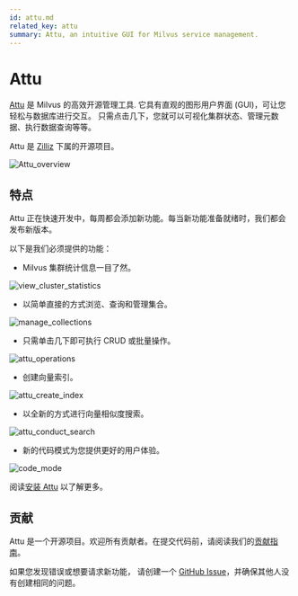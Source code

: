 ```yaml
---
id: attu.md
related_key: attu
summary: Attu, an intuitive GUI for Milvus service management.
---
```


# Attu

[Attu](https://github.com/zilliztech/attu) 是 Milvus 的高效开源管理工具. 它具有直观的图形用户界面 (GUI)，可让您轻松与数据库进行交互。 只需点击几下，您就可以可视化集群状态、管理元数据、执行数据查询等等。

Attu 是 [Zilliz](https://zilliz.com/) 下属的开源项目。

![Attu_overview](../../../../assets/attu/insight_overview.png "Attu。")

## 特点

Attu 正在快速开发中，每周都会添加新功能。每当新功能准备就绪时，我们都会发布新版本。

以下是我们必须提供的功能：

- Milvus 集群统计信息一目了然。

![view_cluster_statistics](../../../../assets/attu/view_cluster_statistics.png "查看集群统计信息。")

- 以简单直接的方式浏览、查询和管理集合。

![manage_collections](../../../../assets/attu/manage_collections.png "管理集合。")

- 只需单击几下即可执行 CRUD 或批量操作。

![attu_operations](../../../../assets/attu/insight_operations.png "执行 CRUD 或批量操作。")

- 创建向量索引。

![attu_create_index](../../../../assets/attu/insight_create_index.png "创建向量索引。")

- 以全新的方式进行向量相似度搜索。

![attu_conduct_search](../../../../assets/attu/insight_conduct_search.png "进行向量相似度搜索。")

- 新的代码模式为您提供更好的用户体验。

![code_mode](../../../../assets/attu/code_mode.png "新的代码模式。")

阅读[安装 Attu](attu_install-docker.md) 以了解更多。

## 贡献

Attu 是一个开源项目。欢迎所有贡献者。在提交代码前，请阅读我们的[贡献指南](https://github.com/zilliztech/attu)。

如果您发现错误或想要请求新功能， 请创建一个 [GitHub Issue](https://github.com/zilliztech/attu)，并确保其他人没有创建相同的问题。
